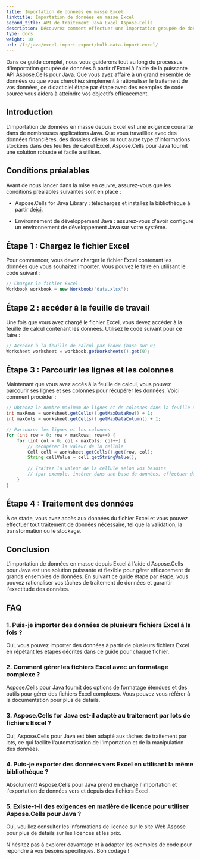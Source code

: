 ```yaml
---
title: Importation de données en masse Excel
linktitle: Importation de données en masse Excel
second_title: API de traitement Java Excel Aspose.Cells
description: Découvrez comment effectuer une importation groupée de données à partir d'Excel à l'aide de l'API Aspose.Cells pour Java. Rationalisez le traitement de vos données avec ce guide étape par étape.
type: docs
weight: 10
url: /fr/java/excel-import-export/bulk-data-import-excel/
---
```


Dans ce guide complet, nous vous guiderons tout au long du processus d'importation groupée de données à partir d'Excel à l'aide de la puissante API Aspose.Cells pour Java. Que vous ayez affaire à un grand ensemble de données ou que vous cherchiez simplement à rationaliser le traitement de vos données, ce didacticiel étape par étape avec des exemples de code source vous aidera à atteindre vos objectifs efficacement.

## Introduction

L'importation de données en masse depuis Excel est une exigence courante dans de nombreuses applications Java. Que vous travailliez avec des données financières, des dossiers clients ou tout autre type d'informations stockées dans des feuilles de calcul Excel, Aspose.Cells pour Java fournit une solution robuste et facile à utiliser.

## Conditions préalables

Avant de nous lancer dans la mise en œuvre, assurez-vous que les conditions préalables suivantes sont en place :

-  Aspose.Cells for Java Library : téléchargez et installez la bibliothèque à partir de[ici](https://releases.aspose.com/cells/java/).

- Environnement de développement Java : assurez-vous d'avoir configuré un environnement de développement Java sur votre système.

## Étape 1 : Chargez le fichier Excel

Pour commencer, vous devez charger le fichier Excel contenant les données que vous souhaitez importer. Vous pouvez le faire en utilisant le code suivant :

```java
// Charger le fichier Excel
Workbook workbook = new Workbook("data.xlsx");
```

## Étape 2 : accéder à la feuille de travail

Une fois que vous avez chargé le fichier Excel, vous devez accéder à la feuille de calcul contenant les données. Utilisez le code suivant pour ce faire :

```java
// Accéder à la feuille de calcul par index (basé sur 0)
Worksheet worksheet = workbook.getWorksheets().get(0);
```

## Étape 3 : Parcourir les lignes et les colonnes

Maintenant que vous avez accès à la feuille de calcul, vous pouvez parcourir ses lignes et ses colonnes pour récupérer les données. Voici comment procéder :

```java
// Obtenez le nombre maximum de lignes et de colonnes dans la feuille de calcul
int maxRows = worksheet.getCells().getMaxDataRow() + 1;
int maxCols = worksheet.getCells().getMaxDataColumn() + 1;

// Parcourez les lignes et les colonnes
for (int row = 0; row < maxRows; row++) {
    for (int col = 0; col < maxCols; col++) {
        // Récupérer la valeur de la cellule
        Cell cell = worksheet.getCells().get(row, col);
        String cellValue = cell.getStringValue();
        
        // Traitez la valeur de la cellule selon vos besoins
        // (par exemple, insérer dans une base de données, effectuer des calculs, etc.)
    }
}
```

## Étape 4 : Traitement des données

À ce stade, vous avez accès aux données du fichier Excel et vous pouvez effectuer tout traitement de données nécessaire, tel que la validation, la transformation ou le stockage.

## Conclusion

L'importation de données en masse depuis Excel à l'aide d'Aspose.Cells pour Java est une solution puissante et flexible pour gérer efficacement de grands ensembles de données. En suivant ce guide étape par étape, vous pouvez rationaliser vos tâches de traitement de données et garantir l'exactitude des données.

## FAQ

### 1. Puis-je importer des données de plusieurs fichiers Excel à la fois ?

Oui, vous pouvez importer des données à partir de plusieurs fichiers Excel en répétant les étapes décrites dans ce guide pour chaque fichier.

### 2. Comment gérer les fichiers Excel avec un formatage complexe ?

Aspose.Cells pour Java fournit des options de formatage étendues et des outils pour gérer des fichiers Excel complexes. Vous pouvez vous référer à la documentation pour plus de détails.

### 3. Aspose.Cells for Java est-il adapté au traitement par lots de fichiers Excel ?

Oui, Aspose.Cells pour Java est bien adapté aux tâches de traitement par lots, ce qui facilite l'automatisation de l'importation et de la manipulation des données.

### 4. Puis-je exporter des données vers Excel en utilisant la même bibliothèque ?

Absolument! Aspose.Cells pour Java prend en charge l'importation et l'exportation de données vers et depuis des fichiers Excel.

### 5. Existe-t-il des exigences en matière de licence pour utiliser Aspose.Cells pour Java ?

Oui, veuillez consulter les informations de licence sur le site Web Aspose pour plus de détails sur les licences et les prix.

N'hésitez pas à explorer davantage et à adapter les exemples de code pour répondre à vos besoins spécifiques. Bon codage !